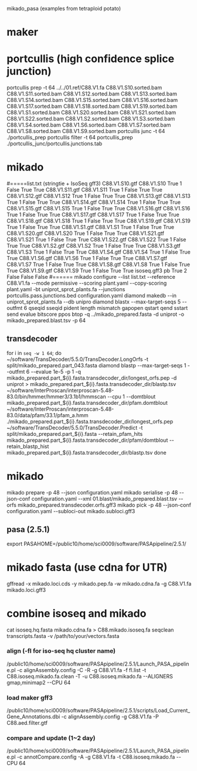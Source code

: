 mikado_pasa (examples from tetraploid potato)

# maker

# portcullis (high confidence splice junction)
portcullis prep -t 64 ../../01.ref/C88.V1.fa C88.V1.S10.sorted.bam C88.V1.S11.sorted.bam C88.V1.S12.sorted.bam C88.V1.S13.sorted.bam C88.V1.S14.sorted.bam C88.V1.S15.sorted.bam C88.V1.S16.sorted.bam C88.V1.S17.sorted.bam C88.V1.S18.sorted.bam C88.V1.S19.sorted.bam C88.V1.S1.sorted.bam C88.V1.S20.sorted.bam C88.V1.S21.sorted.bam C88.V1.S22.sorted.bam C88.V1.S2.sorted.bam C88.V1.S3.sorted.bam C88.V1.S4.sorted.bam C88.V1.S6.sorted.bam C88.V1.S7.sorted.bam C88.V1.S8.sorted.bam C88.V1.S9.sorted.bam
portcullis junc -t 64 ./portcullis_prep
portcullis filter -t 64 portcullis_prep ./portcullis_junc/portcullis.junctions.tab

# mikado
#=====list.txt (stringtie + IsoSeq gff3)
C88.V1.S10.gtf  C88.V1.S10      True    1       False   True    True
C88.V1.S11.gtf  C88.V1.S11      True    1       False   True    True
C88.V1.S12.gtf  C88.V1.S12      True    1       False   True    True
C88.V1.S13.gtf  C88.V1.S13      True    1       False   True    True
C88.V1.S14.gtf  C88.V1.S14      True    1       False   True    True
C88.V1.S15.gtf  C88.V1.S15      True    1       False   True    True
C88.V1.S16.gtf  C88.V1.S16      True    1       False   True    True
C88.V1.S17.gtf  C88.V1.S17      True    1       False   True    True
C88.V1.S18.gtf  C88.V1.S18      True    1       False   True    True
C88.V1.S19.gtf  C88.V1.S19      True    1       False   True    True
C88.V1.S1.gtf   C88.V1.S1       True    1       False   True    True
C88.V1.S20.gtf  C88.V1.S20      True    1       False   True    True
C88.V1.S21.gtf  C88.V1.S21      True    1       False   True    True
C88.V1.S22.gtf  C88.V1.S22      True    1       False   True    True
C88.V1.S2.gtf   C88.V1.S2       True    1       False   True    True
C88.V1.S3.gtf   C88.V1.S3       True    1       False   True    True
C88.V1.S4.gtf   C88.V1.S4       True    1       False   True    True
C88.V1.S6.gtf   C88.V1.S6       True    1       False   True    True
C88.V1.S7.gtf   C88.V1.S7       True    1       False   True    True
C88.V1.S8.gtf   C88.V1.S8       True    1       False   True    True
C88.V1.S9.gtf   C88.V1.S9       True    1       False   True    True
isoseq.gff3     pb      True    2       False   False   False
#======
mikado configure --list list.txt --reference C88.V1.fa --mode permissive --scoring plant.yaml --copy-scoring plant.yaml -bt uniprot_sprot_plants.fa --junctions portcullis.pass.junctions.bed configuration.yaml
diamond makedb --in uniprot_sprot_plants.fa --db unipro
diamond blastx --max-target-seqs 5 --outfmt 6 qseqid sseqid pident length mismatch gapopen qstart qend sstart send evalue bitscore ppos btop -q ../mikado_prepared.fasta -d uniprot -o mikado_prepared.blast.tsv -p 64

## transdecoder
for i in `seq -w 1 64`;
  do 
    ~/software/TransDecoder/5.5.0/TransDecoder.LongOrfs -t split/mikado_prepared.part_043.fasta
    diamond blastp --max-target-seqs 1 --outfmt 6 --evalue 1e-5 -p 1 -q mikado_prepared.part_${i}.fasta.transdecoder_dir/longest_orfs.pep -d uniprot > mikado_prepared.part_${i}.fasta.transdecoder_dir/blastp.tsv
    ~/software/InterProscan/interproscan-5.48-83.0/bin/hmmer/hmmer3/3.1b1/hmmscan --cpu 1 --domtblout mikado_prepared.part_${i}.fasta.transdecoder_dir/pfam.domtblout ~/software/InterProscan/interproscan-5.48-83.0/data/pfam/33.1/pfam_a.hmm ./mikado_prepared.part_${i}.fasta.transdecoder_dir/longest_orfs.pep
    ~/software/TransDecoder/5.5.0/TransDecoder.Predict -t split/mikado_prepared.part_${i}.fasta --retain_pfam_hits mikado_prepared.part_${i}.fasta.transdecoder_dir/pfam/domtblout --retain_blastp_hist mikado_prepared.part_${i}.fasta.transdecoder_dir/blastp.tsv
done

# mikado
mikado prepare -p 48 --json configuration.yaml
mikado serialise -p 48 --json-conf configuration.yaml --xml 01.blast/mikado_prepared.blast.tsv --orfs mikado_prepared.transdecoder.orfs.gff3
mikado pick -p 48 --json-conf configuration.yaml --subloci-out mikado.subloci.gff3


## pasa (2.5.1)
export PASAHOME=/public10/home/sci0009/software/PASApipeline/2.5.1/

# mikado fasta (use cdna for UTR)
gffread -x mikado.loci.cds -y mikado.pep.fa -w mikado.cdna.fa -g C88.V1.fa mikado.loci.gff3

# combine isoseq and mikado
cat isoseq.hq.fasta mikado.cdna.fa > C88.mikado.isoseq.fa
seqclean  transcripts.fasta -v /path/to/your/vectors.fasta

### align (-fl for iso-seq hq cluster name)
/public10/home/sci0009/software/PASApipeline/2.5.1/Launch_PASA_pipeline.pl -c alignAssembly.config -C -R -g C88.V1.fa -f fl.list -t C88.isoseq.mikado.fa.clean -T -u C88.isoseq.mikado.fa --ALIGNERS gmap,minimap2 --CPU 64

### load maker gff3
/public10/home/sci0009/software/PASApipeline/2.5.1/scripts/Load_Current_Gene_Annotations.dbi -c alignAssembly.config -g C88.V1.fa -P C88.aed.filter.gtf

### compare and update (1~2 day)
/public10/home/sci0009/software/PASApipeline/2.5.1/Launch_PASA_pipeline.pl -c annotCompare.config -A -g C88.V1.fa -t C88.isoseq.mikado.fa --CPU 64
